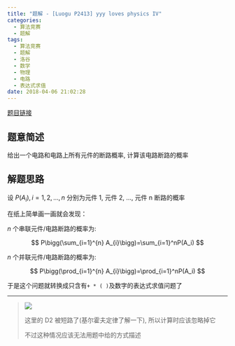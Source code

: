 ```yaml
---
title: "题解 - [Luogu P2413] yyy loves physics IV"
categories:
  - 算法竞赛
  - 题解
tags:
  - 算法竞赛
  - 题解
  - 洛谷
  - 数学
  - 物理
  - 电路
  - 表达式求值
date: 2018-04-06 21:02:28
---
```


[题目链接](https://www.luogu.com.cn/problem/P2413)

<!-- more -->

## 题意简述

给出一个电路和电路上所有元件的断路概率, 计算该电路断路的概率

## 解题思路

设 $P(A_{i}),i=1,2,...,n$ 分别为元件 1, 元件 2, ..., 元件 n 断路的概率

在纸上简单画一画就会发现：

$n$ 个串联元件/电路断路的概率为:

$$
P\bigg(\sum_{i=1}^{n} A_{i}\bigg)=\sum_{i=1}^nP(A_i)
$$

$n$ 个并联元件/电路断路的概率为:

$$
P\bigg(\prod_{i=1}^{n} A_{i}\bigg)=\prod_{i=1}^nP(A_i)
$$

于是这个问题就转换成只含有`+ * ( )`及数字的表达式求值问题了

---

> ![](1.png)
>
> 这里的 D2 被短路了(基尔霍夫定律了解一下), 所以计算时应该忽略掉它
>
> 不过这种情况应该无法用题中给的方式描述
